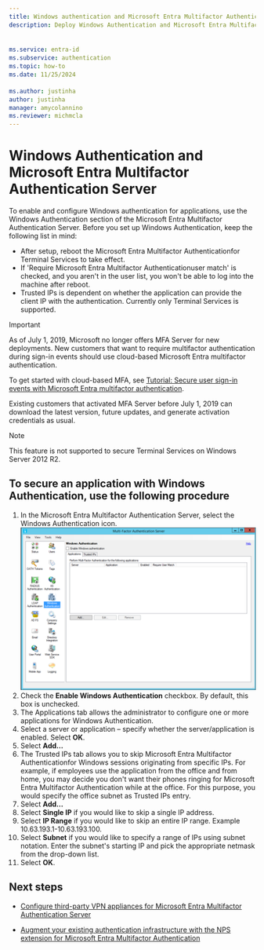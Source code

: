 ```yaml
---
title: Windows authentication and Microsoft Entra Multifactor Authentication Server
description: Deploy Windows Authentication and Microsoft Entra Multifactor Authentication Server.


ms.service: entra-id
ms.subservice: authentication
ms.topic: how-to
ms.date: 11/25/2024

ms.author: justinha
author: justinha
manager: amycolannino
ms.reviewer: michmcla
---
```

# Windows Authentication and Microsoft Entra Multifactor Authentication Server

To enable and configure Windows authentication for applications, use the Windows Authentication section of the Microsoft Entra Multifactor Authentication Server. Before you set up Windows Authentication, keep the following list in mind:

* After setup, reboot the Microsoft Entra Multifactor Authenticationfor Terminal Services to take effect.
* If 'Require Microsoft Entra Multifactor Authenticationuser match' is checked, and you aren't in the user list, you won't be able to log into the machine after reboot.
* Trusted IPs is dependent on whether the application can provide the client IP with the authentication. Currently only Terminal Services is supported.  

> [!IMPORTANT]
> As of July 1, 2019, Microsoft no longer offers MFA Server for new deployments. New customers that want to require multifactor authentication during sign-in events should use cloud-based Microsoft Entra multifactor authentication.
>
> To get started with cloud-based MFA, see [Tutorial: Secure user sign-in events with Microsoft Entra multifactor authentication](tutorial-enable-azure-mfa.md).
>
> Existing customers that activated MFA Server before July 1, 2019 can download the latest version, future updates, and generate activation credentials as usual.

> [!NOTE]
> This feature is not supported to secure Terminal Services on Windows Server 2012 R2.

## To secure an application with Windows Authentication, use the following procedure

1. In the Microsoft Entra Multifactor Authentication Server, select the Windows Authentication icon.
   ![Windows Authentication in MFA Server](./media/howto-mfaserver-windows/windowsauth.png)
2. Check the **Enable Windows Authentication** checkbox. By default, this box is unchecked.
3. The Applications tab allows the administrator to configure one or more applications for Windows Authentication.
4. Select a server or application – specify whether the server/application is enabled. Select **OK**.
5. Select **Add…**
6. The Trusted IPs tab allows you to skip Microsoft Entra Multifactor Authenticationfor Windows sessions originating from specific IPs. For example, if employees use the application from the office and from home, you may decide you don't want their phones ringing for Microsoft Entra Multifactor Authentication while at the office. For this purpose, you would specify the office subnet as Trusted IPs entry.
7. Select **Add…**
8. Select **Single IP** if you would like to skip a single IP address.
9. Select **IP Range** if you would like to skip an entire IP range. Example 10.63.193.1-10.63.193.100.
10. Select **Subnet** if you would like to specify a range of IPs using subnet notation. Enter the subnet's starting IP and pick the appropriate netmask from the drop-down list.
11. Select **OK**.

## Next steps

- [Configure third-party VPN appliances for Microsoft Entra Multifactor Authentication Server](howto-mfaserver-nps-vpn.md)

- [Augment your existing authentication infrastructure with the NPS extension for Microsoft Entra Multifactor Authentication](howto-mfa-nps-extension.md)
